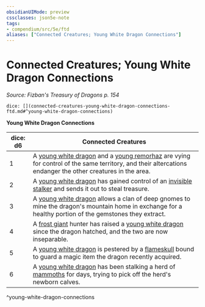 ```yaml
---
obsidianUIMode: preview
cssclasses: json5e-note
tags:
- compendium/src/5e/ftd
aliases: ["Connected Creatures; Young White Dragon Connections"]
---
```

# Connected Creatures; Young White Dragon Connections
*Source: Fizban's Treasury of Dragons p. 154* 

`dice: [](connected-creatures-young-white-dragon-connections-ftd.md#^young-white-dragon-connections)`

**Young White Dragon Connections**

| dice: d6 | Connected Creatures |
|----------|---------------------|
| 1 | A [young white dragon](/2-Mechanics/CLI/bestiary/dragon/young-white-dragon.md) and a [young remorhaz](/2-Mechanics/CLI/bestiary/monstrosity/young-remorhaz.md) are vying for control of the same territory, and their altercations endanger the other creatures in the area. |
| 2 | A [young white dragon](/2-Mechanics/CLI/bestiary/dragon/young-white-dragon.md) has gained control of an [invisible stalker](/2-Mechanics/CLI/bestiary/elemental/invisible-stalker.md) and sends it out to steal treasure. |
| 3 | A [young white dragon](/2-Mechanics/CLI/bestiary/dragon/young-white-dragon.md) allows a clan of deep gnomes to mine the dragon's mountain home in exchange for a healthy portion of the gemstones they extract. |
| 4 | A [frost giant](/2-Mechanics/CLI/bestiary/giant/frost-giant.md) hunter has raised a [young white dragon](/2-Mechanics/CLI/bestiary/dragon/young-white-dragon.md) since the dragon hatched, and the two are now inseparable. |
| 5 | A [young white dragon](/2-Mechanics/CLI/bestiary/dragon/young-white-dragon.md) is pestered by a [flameskull](/2-Mechanics/CLI/bestiary/undead/flameskull.md) bound to guard a magic item the dragon recently acquired. |
| 6 | A [young white dragon](/2-Mechanics/CLI/bestiary/dragon/young-white-dragon.md) has been stalking a herd of [mammoths](/2-Mechanics/CLI/bestiary/beast/mammoth.md) for days, trying to pick off the herd's newborn calves. |
^young-white-dragon-connections